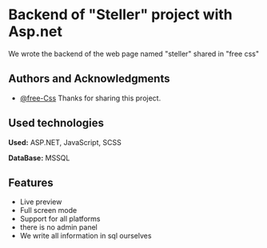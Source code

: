
# Backend of "Steller" project with Asp.net
We wrote the backend of the web page named "steller" shared in "free css"


## Authors and Acknowledgments

- [@free-Css](https://www.free-css.com/free-css-templates/page287/steller) Thanks for sharing this project.



  
## Used technologies

**Used:** ASP.NET, JavaScript, SCSS

**DataBase:** MSSQL


  
## Features

- Live preview 
- Full screen mode
- Support for all platforms
- there is no admin panel
- We write all information in sql ourselves
  
